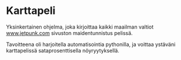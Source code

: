 # Karttapeli

Yksinkertainen ohjelma, joka kirjoittaa kaikki maailman valtiot www.jetpunk.com sivuston maidentunnistus pelissä. 

Tavoitteena oli harjoitella automatisointia pythonilla, ja voittaa ystäväni karttapelissä sataprosenttisella nöyryytyksellä.
